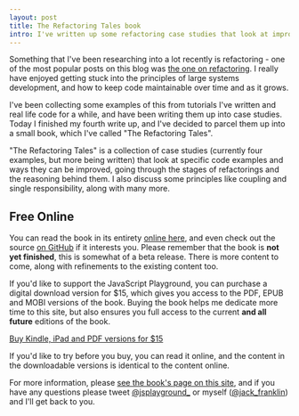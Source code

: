 ```yaml
---
layout: post
title: The Refactoring Tales book
intro: I've written up some refactoring case studies that look at improving existing code and writing maintainable code into a small ebook.
---
```


Something that I've been researching into a lot recently is refactoring - one of the most popular posts on this blog was [the one on refactoring](http://javascriptplayground.com/blog/2013/06/refactoring-js/). I really have enjoyed getting stuck into the principles of large systems development, and how to keep code maintainable over time and as it grows.

I've been collecting some examples of this from tutorials I've written and real life code for a while, and have been writing them up into case studies. Today I finished my fourth write up, and I've decided to parcel them up into a small book, which I've called "The Refactoring Tales".

"The Refactoring Tales" is a collection of case studies (currently four examples, but more being written) that look at specific code examples and ways they can be improved, going through the stages of refactorings and the reasoning behind them. I also discuss some principles like coupling and single responsibility, along with many more.

## Free Online

You can read the book in its entirety [online here](/the-refactoring-tales), and even check out the source [on GitHub](https://github.com/jackfranklin/the-refactoring-tales) if it interests you. Please remember that the book is **not yet finished**, this is somewhat of a beta release. There is more content to come, along with refinements to the existing content too.

If you'd like to support the JavaScript Playground, you can purchase a digital download version for $15, which gives you access to the PDF, EPUB and MOBI versions of the book. Buying the book helps me dedicate more time to this site, but also ensures you full access to the current **and all future** editions of the book.

<a class="buynow" href="https://transactions.sendowl.com/products/64361/A591CEA4/add_to_cart" rel="nofollow">Buy Kindle, iPad and PDF versions for $15</a>

If you'd like to try before you buy, you can read it online, and the content in the downloadable versions is identical to the content online.

For more information, please [see the book's page on this site](/the-refactoring-tales), and if you have any questions please tweet [@jsplayground\_](http://twitter.com/jsplayground_) or myself ([@jack_franklin](http://twitter.com/jack_franklin)) and I'll get back to you.
